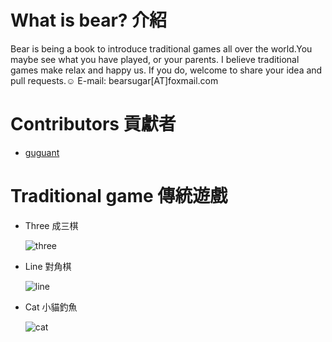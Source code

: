 # What is bear? 介紹

Bear is being a book to introduce traditional games all over the world.You maybe see what you have played, or your parents.
I believe traditional games make relax and happy us. If you do, welcome to share your idea and pull requests.:relaxed:
E-mail: bearsugar[AT]foxmail.com
# Contributors 貢獻者

* [guguant](https://github.com/Guguant)

# Traditional game 傳統遊戲

* Three 成三棋

  ![three](https://github.com/Guguant/bear/blob/master/demo-picture/three.png)

* Line 對角棋

  ![line](https://github.com/Guguant/bear/blob/master/demo-picture/line.png)

* Cat 小貓釣魚

  ![cat](https://github.com/Guguant/bear/blob/master/demo-picture/cat.png)
